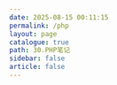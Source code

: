 ```yaml
---
date: 2025-08-15 00:11:15
permalink: /php
layout: page
catalogue: true
path: 30.PHP笔记
sidebar: false
article: false
---
```

